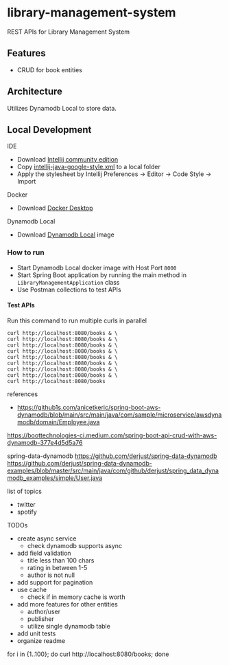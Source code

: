 # library-management-system
REST APIs for Library Management System

## Features
- CRUD for book entities

## Architecture
Utilizes Dynamodb Local to store data. 

## Local Development
IDE
- Download [Intellij community edition](https://www.jetbrains.com/idea/download/#section=mac)
- Copy [intellij-java-google-style.xml](https://github.com/google/styleguide/blob/gh-pages/intellij-java-google-style.xml) to a local folder
- Apply the stylesheet by Intellij Preferences -> Editor -> Code Style -> Import

Docker
- Download [Docker Desktop](https://www.docker.com/)

Dynamodb Local
- Download [Dynamodb Local](https://hub.docker.com/r/amazon/dynamodb-local/) image

### How to run
- Start Dynamodb Local docker image with Host Port `8000`
- Start Spring Boot application by running the main method in `LibraryManagementApplication` class
- Use Postman collections to test APIs

#### Test APIs
Run this command to run multiple curls in parallel
```
curl http://localhost:8080/books & \
curl http://localhost:8080/books & \
curl http://localhost:8080/books & \
curl http://localhost:8080/books & \
curl http://localhost:8080/books & \
curl http://localhost:8080/books & \
curl http://localhost:8080/books & \
curl http://localhost:8080/books & \
curl http://localhost:8080/books
```

references
- https://github1s.com/anicetkeric/spring-boot-aws-dynamodb/blob/main/src/main/java/com/sample/microservice/awsdynamodb/domain/Employee.java

https://boottechnologies-ci.medium.com/spring-boot-api-crud-with-aws-dynamodb-377e4d5d5a76

spring-data-dynamodb
https://github.com/derjust/spring-data-dynamodb
https://github.com/derjust/spring-data-dynamodb-examples/blob/master/src/main/java/com/github/derjust/spring_data_dynamodb_examples/simple/User.java

list of topics
- twitter
- spotify


TODOs
- create async service
  - check dynamodb supports async
- add field validation
  - title less than 100 chars
  - rating in between 1-5
  - author is not null
- add support for pagination
- use cache
  - check if in memory cache is worth
- add more features for other entities
  - author/user
  - publisher
  - utilize single dynamodb table
- add unit tests
- organize readme

for i in {1..100}; do curl http://localhost:8080/books; done


